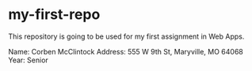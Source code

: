# my-first-repo
This repository is going to be used for my first assignment in Web Apps.

Name: Corben McClintock 
Address: 555 W 9th St, Maryville, MO 64068
Year: Senior
